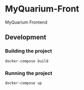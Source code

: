 # MyQuarium-Front

MyQuarium Frontend

## Development

### Building the project

```
docker-compose build
```

### Running the project

```
docker-compose up
```
